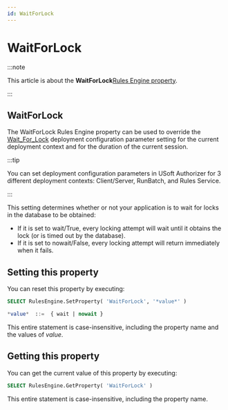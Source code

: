 ```yaml
---
id: WaitForLock
---
```


# WaitForLock




:::note

This article is about the **WaitForLock**[Rules Engine property](/Modeller_and_Rules_Engine/Rules_Engine_properties).

:::

## **WaitForLock**

The WaitForLock Rules Engine property can be used to override the [Wait_For_Lock](/Authorisation_and_access/Deployment_configurations/Wait_for_Lock.md) deployment configuration parameter setting for the current deployment context and for the duration of the current session.


:::tip

You can set deployment configuration parameters in USoft Authorizer for 3 different deployment contexts: Client/Server, RunBatch, and Rules Service.

:::

This setting determines whether or not your application is to wait for locks in the database to be obtained:

- If it is set to wait/True, every locking attempt will wait until it obtains the lock (or is timed out by the database).
- If it is set to nowait/False, every locking attempt will return immediately when it fails.

## Setting this property

You can reset this property by executing:

```sql
SELECT RulesEngine.SetProperty( 'WaitForLock', '*value*' )

*value*  ::=  { wait | nowait }
```

This entire statement is case-insensitive, including the property name and the values of *value*.

## Getting this property

You can get the current value of this property by executing:

```sql
SELECT RulesEngine.GetProperty( 'WaitForLock' )
```

This entire statement is case-insensitive, including the property name.